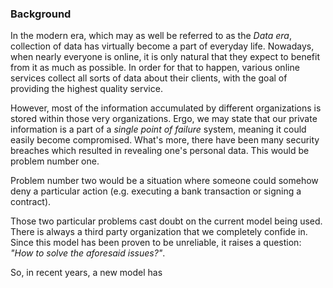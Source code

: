 ### Background

In the modern era, which may as well be referred to as the *Data era*, collection of data has virtually become a part of everyday life. Nowadays, when nearly everyone is online, it is only natural that they expect to benefit from it as much as possible. In order for that to happen, various online services collect all sorts of data about their clients, with the goal of providing the highest quality service.

However, most of the information accumulated by different organizations is stored within those very organizations. Ergo, we may state that our private information is a part of a *single point of failure* system, meaning it could easily become compromised. What's more, there have been many security breaches which resulted in revealing one's personal data. This would be problem number one.

Problem number two would be a situation where someone could somehow deny a particular action (e.g. executing a bank transaction or signing a contract).

Those two particular problems cast doubt on the current model being used. There is always a third party organization that we completely confide in. Since this model has been proven to be unreliable, it raises a question: *"How to solve the aforesaid issues?"*.

So, in recent years, a new model has 
<!--stackedit_data:
eyJoaXN0b3J5IjpbLTIwMTUyMTIxMTYsMjEzMTk0NDI4NSwtMT
g5MTE0MDc4NywtNzY1ODI3MjkyLC04NjkxNTY2NjEsLTEzMTk0
MzQxMTksLTIxMTE1NTQyNTIsLTE0ODY5MDkxNzcsLTE5ODIyMj
c5MTUsLTM1ODkyOTM3OSwxMDE4NTc0NDI3LC00NDg0ODg0MjBd
fQ==
-->
